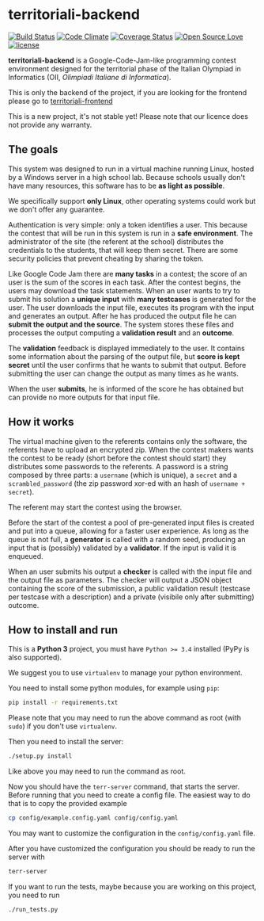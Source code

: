 # territoriali-backend
[![Build Status](https://travis-ci.org/algorithm-ninja/territoriali-backend.svg?branch=master)](https://travis-ci.org/algorithm-ninja/territoriali-backend)
[![Code Climate](https://codeclimate.com/github/algorithm-ninja/territoriali-backend/badges/gpa.svg)](https://codeclimate.com/github/algorithm-ninja/territoriali-backend)
[![Coverage Status](https://coveralls.io/repos/github/algorithm-ninja/territoriali-backend/badge.svg?branch=master)](https://coveralls.io/github/algorithm-ninja/territoriali-backend?branch=master)
[![Open Source Love](https://badges.frapsoft.com/os/v1/open-source.png?v=103)](https://github.com/algorithm-ninja/territoriali-backend)
[![license](https://img.shields.io/github/license/algorithm-ninja/territoriali-backend.svg)](https://github.com/algorithm-ninja/territoriali-backend/blob/master/LICENSE)

**territoriali-backend** is a Google-Code-Jam-like programming contest environment designed for the territorial phase of
the Italian Olympiad in Informatics (OII, _Olimpiadi Italiane di Informatica_).

This is only the backend of the project, if you are looking for the frontend please go to
[territoriali-frontend](https://github.com/algorithm-ninja/territoriali-frontend)

This is a new project, it's not stable yet! Please note that our licence does not provide any warranty.

## The goals

This system was designed to run in a virtual machine running Linux, hosted by a Windows server in a high school lab.
Because schools usually don't have many resources, this software has to be **as light as possible**.

We specifically support **only Linux**, other operating systems could work but we don't offer any guarantee.

Authentication is very simple: only a token identifies a user. This because the contest that will be run
in this system is run in a **safe environment**. The administrator of the site (the referent at the school) distributes
the credentials to the students, that will keep them secret. There are some security policies that prevent cheating by
sharing the token.

Like Google Code Jam there are **many tasks** in a contest; the score of an user is the sum of the scores in each task.
After the contest begins, the users may download the task statements. When an user wants to try to submit his solution a
**unique input** with **many testcases** is generated for the user. The user downloads the input file, executes its
program with the input and generates an output. After he has produced the output file he can **submit the output and the
source**. The system stores these files and processes the output computing a **validation result** and an **outcome**.

The **validation** feedback is displayed immediately to the user. It contains some information about the parsing of
the output file, but **score is kept secret** until the user confirms that he wants to submit that output. Before
submitting the user can change the output as many times as he wants.

When the user **submits**, he is informed of the score he has obtained but can provide no more outputs for that
input file.


## How it works

The virtual machine given to the referents contains only the software, the referents have to upload an encrypted zip. When
the contest makers wants the contest to be ready (short before the contest should start) they distributes some passwords
to the referents. A password is a string composed by three parts: a `username` (which is unique), a `secret` and a
`scrambled_password` (the zip password xor-ed with an hash of `username + secret`).

The referent may start the contest using the browser.

Before the start of the contest a pool of pre-generated input files is created and put into a queue, allowing for a faster
user experience. As long as the queue is not full, a **generator** is called with a random seed, producing an
input that is (possibly) validated by a **validator**. If the input is valid it is enqueued.

When an user submits his output a **checker** is called with the input file and the output file as parameters. The
checker will output a JSON object containing the score of the submission, a public validation result
(testcase per testcase with a description) and a private (visibile only after submitting) outcome.


## How to install and run

This is a **Python 3** project, you must have `Python >= 3.4` installed (PyPy is also supported).

We suggest you to use `virtualenv` to manage your python environment.

You need to install some python modules, for example using `pip`:
```bash
pip install -r requirements.txt
```
Please note that you may need to run the above command as root (with `sudo`) if you don't use `virtualenv`.

Then you need to install the server:
```bash
./setup.py install
```
Like above you may need to run the command as root.

Now you should have the `terr-server` command, that starts the server. Before running that you need to create a config
file. The easiest way to do that is to copy the provided example
```bash
cp config/example.config.yaml config/config.yaml
```
You may want to customize the configuration in the `config/config.yaml` file.

After you have customized the configuration you should be ready to run the server with
```bash
terr-server
```

If you want to run the tests, maybe because you are working on this project, you need to run
```bash
./run_tests.py
```
